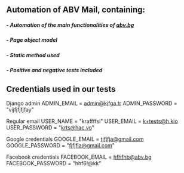 ## Automation of ABV Mail, containing:

##### - Automation of the main functionalities of [abv.bg](https://www.abv.bg/)
##### - Page object model 
##### - Static method used
##### - Positive and negative tests included



## Credentials used in our tests

Django admin 
ADMIN_EMAIL = <admin@kjfga.tr>
ADMIN_PASSWORD = "vijfjfjfjfay"

Regular email 
USER_NAME = "kraffffsi"
USER_EMAIL = <k+tests@h.kio>
USER_PASSWORD = "krts@hac.yo"

Google credentials
GOOGLE_EMAIL = <tjfjfja@gmail.com>
GOOGLE_PASSWORD = "fjfjfla@gmail.com"

Facebook credentials
FACEBOOK_EMAIL = <hfhfhb@abv.bg>
FACEBOOK_PASSWORD = "hhf6!@kk"

